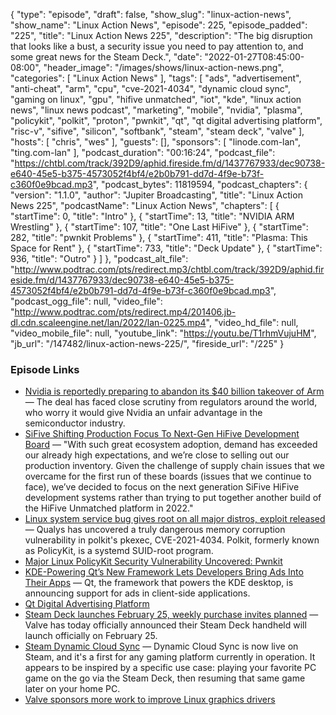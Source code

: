 {
  "type": "episode",
  "draft": false,
  "show_slug": "linux-action-news",
  "show_name": "Linux Action News",
  "episode": 225,
  "episode_padded": "225",
  "title": "Linux Action News 225",
  "description": "The big disruption that looks like a bust, a security issue you need to pay attention to, and some great news for the Steam Deck.",
  "date": "2022-01-27T08:45:00-08:00",
  "header_image": "/images/shows/linux-action-news.png",
  "categories": [
    "Linux Action News"
  ],
  "tags": [
    "ads",
    "advertisement",
    "anti-cheat",
    "arm",
    "cpu",
    "cve-2021-4034",
    "dynamic cloud sync",
    "gaming on linux",
    "gpu",
    "hifive unmatched",
    "iot",
    "kde",
    "linux action news",
    "linux news podcast",
    "marketing",
    "mobile",
    "nvidia",
    "plasma",
    "policykit",
    "polkit",
    "proton",
    "pwnkit",
    "qt",
    "qt digital advertising platform",
    "risc-v",
    "sifive",
    "silicon",
    "softbank",
    "steam",
    "steam deck",
    "valve"
  ],
  "hosts": [
    "chris",
    "wes"
  ],
  "guests": [],
  "sponsors": [
    "linode.com-lan",
    "ting.com-lan"
  ],
  "podcast_duration": "00:16:24",
  "podcast_file": "https://chtbl.com/track/392D9/aphid.fireside.fm/d/1437767933/dec90738-e640-45e5-b375-4573052f4bf4/e2b0b791-dd7d-4f9e-b73f-c360f0e9bcad.mp3",
  "podcast_bytes": 11819594,
  "podcast_chapters": {
    "version": "1.1.0",
    "author": "Jupiter Broadcasting",
    "title": "Linux Action News 225",
    "podcastName": "Linux Action News",
    "chapters": [
      {
        "startTime": 0,
        "title": "Intro"
      },
      {
        "startTime": 13,
        "title": "NVIDIA ARM Wrestling"
      },
      {
        "startTime": 107,
        "title": "One Last HiFive"
      },
      {
        "startTime": 282,
        "title": "pwnkit Problems"
      },
      {
        "startTime": 411,
        "title": "Plasma: This Space for Rent"
      },
      {
        "startTime": 733,
        "title": "Deck Update"
      },
      {
        "startTime": 936,
        "title": "Outro"
      }
    ]
  },
  "podcast_alt_file": "http://www.podtrac.com/pts/redirect.mp3/chtbl.com/track/392D9/aphid.fireside.fm/d/1437767933/dec90738-e640-45e5-b375-4573052f4bf4/e2b0b791-dd7d-4f9e-b73f-c360f0e9bcad.mp3",
  "podcast_ogg_file": null,
  "video_file": "http://www.podtrac.com/pts/redirect.mp4/201406.jb-dl.cdn.scaleengine.net/lan/2022/lan-0225.mp4",
  "video_hd_file": null,
  "video_mobile_file": null,
  "youtube_link": "https://youtu.be/T1rhmVujuHM",
  "jb_url": "/147482/linux-action-news-225/",
  "fireside_url": "/225"
}


### Episode Links

  * [Nvidia is reportedly preparing to abandon its $40 billion takeover of Arm](https://www.cnbc.com/2022/01/25/nvidia-preparing-to-abandon-arm-takeover-bloomberg-reports.html "Nvidia is reportedly preparing to abandon its $40 billion takeover of Arm") — The deal has faced close scrutiny from regulators around the world, who worry it would give Nvidia an unfair advantage in the semiconductor industry.
  * [SiFive Shifting Production Focus To Next-Gen HiFive Development Board](https://www.phoronix.com/scan.php?page=news_item&px=SiFive-2022-Focus "SiFive Shifting Production Focus To Next-Gen HiFive Development Board") — "With such great ecosystem adoption, demand has exceeded our already high expectations, and we’re close to selling out our production inventory. Given the challenge of supply chain issues that we overcame for the first run of these boards (issues that we continue to face), we’ve decided to focus on the next generation SiFive HiFive development systems rather than trying to put together another build of the HiFive Unmatched platform in 2022."
  * [Linux system service bug gives root on all major distros, exploit released](https://www.bleepingcomputer.com/news/security/linux-system-service-bug-gives-root-on-all-major-distros-exploit-released/ "Linux system service bug gives root on all major distros, exploit released") — Qualys has uncovered a truly dangerous memory corruption vulnerability in polkit's pkexec, CVE-2021-4034. Polkit, formerly known as PolicyKit, is a systemd SUID-root program. 
  * [Major Linux PolicyKit Security Vulnerability Uncovered: Pwnkit](https://linux.slashdot.org/story/22/01/25/2259214/major-linux-policykit-security-vulnerability-uncovered-pwnkit "Major Linux PolicyKit Security Vulnerability Uncovered: Pwnkit")
  * [KDE-Powering Qt’s New Framework Lets Developers Bring Ads Into Their Apps](https://www.neowin.net/news/ads-may-be-coming-to-kde-the-popular-linux-desktop/ "KDE-Powering Qt’s New Framework Lets Developers Bring Ads Into Their Apps") — Qt, the framework that powers the KDE desktop, is announcing support for ads in client-side applications.
  * [Qt Digital Advertising Platform](https://www.qt.io/product/digital-advertising "Qt Digital Advertising Platform")
  * [Steam Deck launches February 25, weekly purchase invites planned](https://www.gamingonlinux.com/2022/01/steam-deck-launches-february-25/ "Steam Deck launches February 25, weekly purchase invites planned") — Valve has today officially announced their Steam Deck handheld will launch officially on February 25.
  * [Steam Dynamic Cloud Sync](https://steamcommunity.com/groups/steamworks/announcements/detail/3142949576401813670 "Steam Dynamic Cloud Sync") — Dynamic Cloud Sync is now live on Steam, and it's a first for any gaming platform currently in operation. It appears to be inspired by a specific use case: playing your favorite PC game on the go via the Steam Deck, then resuming that same game later on your home PC.
  * [Valve sponsors more work to improve Linux graphics drivers](https://www.gamingonlinux.com/2022/01/valve-sponsors-more-work-to-improve-linux-graphics-drivers/ "Valve sponsors more work to improve Linux graphics drivers")


